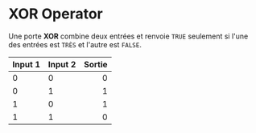 # XOR Operator

Une porte **XOR** combine deux entrées et renvoie `TRUE` seulement si l'une des entrées est `TRÈS` et l'autre est `FALSE`.

| Input 1 | Input 2 | Sortie |
| ------- | ------- | ------:|
| 0       | 0       |      0 |
| 0       | 1       |      1 |
| 1       | 0       |      1 |
| 1       | 1       |      0 |